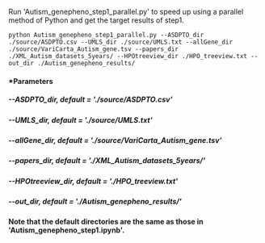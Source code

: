 Run 'Autism_genepheno_step1_parallel.py' to speed up using a parallel method of Python and get the target results of step1. 
 
 ```
python Autism_genepheno_step1_parallel.py --ASDPTO_dir ./source/ASDPTO.csv --UMLS_dir ./source/UMLS.txt --allGene_dir ./source/VariCarta_Autism_gene.tsv --papers_dir ./XML_Autism_datasets_5years/ --HPOtreeview_dir ./HPO_treeview.txt --out_dir ./Autism_genepheno_results/
```
#### *Parameters
##### --ASDPTO_dir, default = './source/ASDPTO.csv'
##### --UMLS_dir, default = './source/UMLS.txt'
##### --allGene_dir, default = './source/VariCarta_Autism_gene.tsv'
##### --papers_dir, default = './XML_Autism_datasets_5years/'
##### --HPOtreeview_dir, default = './HPO_treeview.txt'
##### --out_dir, default = './Autism_genepheno_results/'

#### Note that the default directories are the same as those in 'Autism_genepheno_step1.ipynb'.
